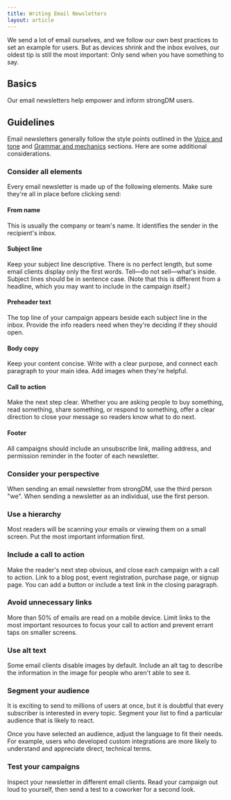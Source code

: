 ```yaml
---
title: Writing Email Newsletters
layout: article
---
```


We send a lot of email ourselves, and we follow our own best practices to set an example for users. But as devices shrink and the inbox evolves, our oldest tip is still the most important: Only send when you have something to say.

## Basics

Our email newsletters help empower and inform strongDM users.

## Guidelines

Email newsletters generally follow the style points outlined in the [Voice and tone](/02-voice-and-tone.html.md) and [Grammar and mechanics](/04-grammar-and-mechanics.html.md) sections. Here are some additional considerations.

### Consider all elements

Every email newsletter is made up of the following elements. Make sure they're all in place before clicking send:

#### From name

This is usually the company or team's name. It identifies the sender in the recipient's inbox.

#### Subject line

Keep your subject line descriptive. There is no perfect length, but some email clients display only the first words. Tell—do not sell—what's inside. Subject lines should be in sentence case. (Note that this is different from a headline, which you may want to include in the campaign itself.)

#### Preheader text

The top line of your campaign appears beside each subject line in the inbox. Provide the info readers need when they're deciding if they should open.

#### Body copy

Keep your content concise. Write with a clear purpose, and connect each paragraph to your main idea. Add images when they're helpful.

#### Call to action

Make the next step clear. Whether you are asking people to buy something, read something, share something, or respond to something, offer a clear direction to close your message so readers know what to do next.

#### Footer

All campaigns should include an unsubscribe link, mailing address, and permission reminder in the footer of each newsletter.

### Consider your perspective

When sending an email newsletter from strongDM, use the third person "we". When sending a newsletter as an individual, use the first person.

### Use a hierarchy

Most readers will be scanning your emails or viewing them on a small screen. Put the most important information first.

### Include a call to action

Make the reader's next step obvious, and close each campaign with a call to action. Link to a blog post, event registration, purchase page, or signup page. You can add a button or include a text link in the closing paragraph.

### Avoid unnecessary links

More than 50% of emails are read on a mobile device. Limit links to the most important resources to focus your call to action and prevent errant taps on smaller screens.

### Use alt text

Some email clients disable images by default. Include an alt tag to describe the information in the image for people who aren't able to see it.

### Segment your audience

It is exciting to send to millions of users at once, but it is doubtful that every subscriber is interested in every topic. Segment your list to find a particular audience that is likely to react.

Once you have selected an audience, adjust the language to fit their needs. For example, users who developed custom integrations are more likely to understand and appreciate direct, technical terms.

### Test your campaigns

Inspect your newsletter in different email clients. Read your campaign out loud to yourself, then send a test to a coworker for a second look.
